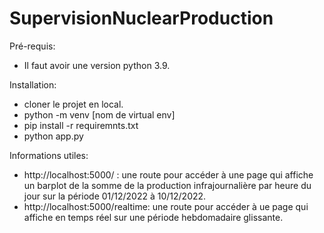 # SupervisionNuclearProduction

Pré-requis:
- Il faut avoir une version python 3.9.

Installation:
- cloner le projet en local.
- python -m venv [nom de virtual env]
- pip install -r requiremnts.txt
- python app.py

Informations utiles: 
- http://localhost:5000/ : une route pour accéder à une page qui affiche un barplot de la somme de la production infrajournalière par heure
du jour sur la période 01/12/2022 à 10/12/2022.
- http://localhost:5000/realtime: une route pour accéder à ue page qui affiche en temps réel sur une période hebdomadaire
glissante.